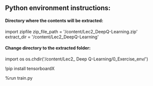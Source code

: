 ## Python environment instructions:   

#### Directory where the contents will be extracted:
import zipfile
zip_file_path = '/content/Lec2_DeepQ-Learning.zip'  
extract_dir = '/content/Lec2_DeepQ-Learning'  
    
#### Change directory to the extracted folder:
import os
os.chdir('/content/Lec2_ Deep Q-Learning/0_Exercise_env/')  

!pip install tensorboardX

%run train.py

